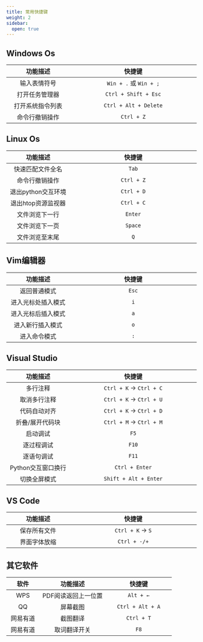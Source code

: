 ```yaml
---
title: 常用快捷键
weight: 2
sidebar:
  open: true
---
```


<style>
table th:nth-of-type(1) { width: 50%; }  /* 首列宽度 */
table th:nth-of-type(2) { width: 50%; }  /* 第二列宽度 */
</style>

## Windows Os

| 功能描述 | 快捷键 |
|:---:|:---:|
| 输入表情符号 | `Win + .` 或 `Win + ;` |
| 打开任务管理器 | `Ctrl + Shift + Esc` |
| 打开系统指令列表 | `Ctrl + Alt + Delete` |
| 命令行撤销操作 | `Ctrl + Z` |

## Linux Os

| 功能描述 | 快捷键 |
|:---:|:---:|
| 快速匹配文件全名 | `Tab` |
| 命令行撤销操作 | `Ctrl + Z` |
| 退出python交互环境 | `Ctrl + D` |
| 退出htop资源监视器 | `Ctrl + C` |
| 文件浏览下一行 | `Enter` |
| 文件浏览下一页 | `Space` |
| 文件浏览至末尾 | `Q` |

## Vim编辑器

| 功能描述 | 快捷键 |
|:---:|:---:|
| 返回普通模式 | `Esc` |
| 进入光标处插入模式 | `i` |
| 进入光标后插入模式 | `a` |
| 进入新行插入模式 | `o` |
| 进入命令模式 | `:` |

## Visual Studio

| 功能描述 | 快捷键 |
|:---:|:---:|
| 多行注释 | `Ctrl + K` → `Ctrl + C` |
| 取消多行注释 | `Ctrl + K` → `Ctrl + U` |
| 代码自动对齐 | `Ctrl + K` → `Ctrl + D` |
| 折叠/展开代码块 | `Ctrl + M` → `Ctrl + M` |
| 启动调试 | `F5` |
| 逐过程调试 | `F10` |
| 逐语句调试 | `F11` |
| Python交互窗口换行 | `Ctrl + Enter` |
| 切换全屏模式 | `Shift + Alt + Enter` |

## VS Code

| 功能描述 | 快捷键 |
|:---:|:---:|
| 保存所有文件 | `Ctrl + K` → `S` |
| 界面字体放缩 | `Ctrl + -/+` |

<style>
table th:nth-of-type(1) { width: 20%; }
table th:nth-of-type(2) { width: 40%; }
table th:nth-of-type(2) { width: 40%; }
</style>

## 其它软件

| 软件 | 功能描述 | 快捷键 |
|:---:|:---:|:---:|
| WPS | PDF阅读返回上一位置 | `Alt + ←` |
| QQ | 屏幕截图 | `Ctrl + Alt + A` |
| 网易有道 | 截图翻译 | `Ctrl + T` |
| 网易有道 | 取词翻译开关 | `F8` |

